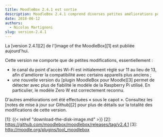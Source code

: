 ```yaml
---
title: MoodleBox 2.4.1 est sortie
description: MoodleBox 2.4.1 comprend diverses petites améliorations pour une meilleure expérience utilisateur.
date: 2018-06-12
authors:
  - Nicolas Martignoni
slug: version-2.4.1
---
```


La [version 2.4.1][2] de l'[image of the MoodleBox][1] est publiée aujourd'hui.

Cette version ne comporte que de petites modifications, essentiellement :
- le canal du point d'accès Wi-Fi est initialement réglé sur 11 au lieu de 13, afin d'améliorer la compatibilité avec certains appareils plus anciens ;
- une nouvelle version du [plugin MoodleBox pour Moodle][3] permet de détecter avec plus de fiabilité le modèle de la Raspberry Pi utilisé. En particulier, le modèle Zero W est correctement reconnu.

D'autres améliorations ont été effectuées « sous le capot ». Consultez les [notes de mise à jour sur Github][2] pour plus de détails sur la totalité des modifications de cette version.

 [1]: {{< relref "download-the-disk-image.md" >}}
 [2]: https://github.com/moodlebox/moodlebox/releases/tag/v2.4.1
 [3]: http://moodle.org/plugins/tool_moodlebox
